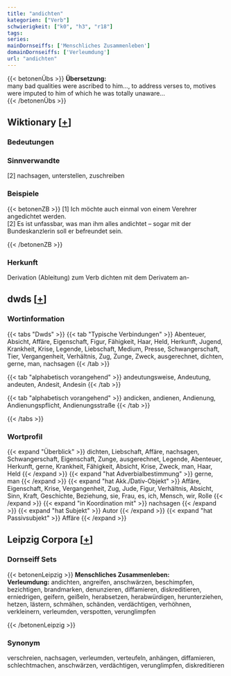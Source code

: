```yaml
---
title: "andichten"
kategorien: ["Verb"]
schwierigkeit: ["k0", "h3", "r18"]
tags:
series:
mainDornseiffs: ['Menschliches Zusammenleben']
domainDornseiffs: ['Verleumdung']
url: "andichten"
---
```


{{< betonenÜbs >}}
**Übersetzung:**  
many bad qualities were ascribed to him..., to address verses to, motives were imputed to him of which he was totally unaware...  
{{< /betonenÜbs >}}

## Wiktionary [[+](https://de.wiktionary.org/wiki/andichten)]

### Bedeutungen

### Sinnverwandte
[2] nachsagen, unterstellen, zuschreiben  

### Beispiele
{{< betonenZB >}}
[1] Ich möchte auch einmal von einem Verehrer angedichtet werden.  
[2] Es ist unfassbar, was man ihm alles andichtet – sogar mit der Bundeskanzlerin soll er befreundet sein.  

{{< /betonenZB >}}
### Herkunft
Derivation (Ableitung) zum Verb dichten mit dem Derivatem an-  



## dwds [[+](https://www.dwds.de/wb/andichten)]

### Wortinformation
{{< tabs "Dwds" >}}
{{< tab "Typische Verbindungen" >}}
Abenteuer, Absicht, Affäre, Eigenschaft, Figur, Fähigkeit, Haar, Held, Herkunft, Jugend, Krankheit, Krise, Legende, Liebschaft, Medium, Presse, Schwangerschaft, Tier, Vergangenheit, Verhältnis, Zug, Zunge, Zweck, ausgerechnet, dichten, gerne, man, nachsagen
{{< /tab >}}

{{< tab "alphabetisch vorangehend" >}}
andeutungsweise, Andeutung, andeuten, Andesit, Andesin
{{< /tab >}}

{{< tab "alphabetisch vorangehend" >}}
andicken, andienen, Andienung, Andienungspflicht, Andienungsstraße
{{< /tab >}}

{{< /tabs >}}

### Wortprofil
{{< expand "Überblick" >}} dichten, Liebschaft, Affäre, nachsagen, Schwangerschaft, Eigenschaft, Zunge, ausgerechnet, Legende, Abenteuer, Herkunft, gerne, Krankheit, Fähigkeit, Absicht, Krise, Zweck, man, Haar, Held {{< /expand >}}
{{< expand "hat Adverbialbestimmung" >}} gerne, man {{< /expand >}}
{{< expand "hat Akk./Dativ-Objekt" >}} Affäre, Eigenschaft, Krise, Vergangenheit, Zug, Jude, Figur, Verhältnis, Absicht, Sinn, Kraft, Geschichte, Beziehung, sie, Frau, es, ich, Mensch, wir, Rolle {{< /expand >}}
{{< expand "in Koordination mit" >}} nachsagen {{< /expand >}}
{{< expand "hat Subjekt" >}} Autor {{< /expand >}}
{{< expand "hat Passivsubjekt" >}} Affäre {{< /expand >}}

## Leipzig Corpora [[+](https://corpora.uni-leipzig.de/en/res?word=andichten&corpusId=deu_newscrawl-public_2018)]

### Dornseiff Sets
{{< betonenLeipzig >}}
**Menschliches Zusammenleben:**  
**Verleumdung:** andichten, angreifen, anschwärzen, beschimpfen, bezichtigen, brandmarken, denunzieren, diffamieren, diskreditieren, erniedrigen, geifern, geißeln, herabsetzen, herabwürdigen, herunterziehen, hetzen, lästern, schmähen, schänden, verdächtigen, verhöhnen, verkleinern, verleumden, verspotten, verunglimpfen  

{{< /betonenLeipzig >}}

### Synonym
verschreien, nachsagen, verleumden, verteufeln, anhängen, diffamieren, schlechtmachen, anschwärzen, verdächtigen, verunglimpfen, diskreditieren

